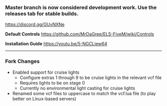 ### Master branch is now considered development work. Use the releases tab for stable builds.
https://discord.gg/GUvNXNe

**Default Controls**
https://github.com/MrDaGree/ELS-FiveM/wiki/Controls

**Installation Guide**
https://youtu.be/5-NGCLjew64

---

### Fork Changes
* Enabled support for cruise lights
  * Configure extras 1 through 9 to be cruise lights in the relevant vcf file
  * Requires lights to be on stage 0
  * Currently no environmental light casting for cruise lights
* Renamed some vcf files to uppercase to match the vcf.lua file (to play better on Linux-based servers)
